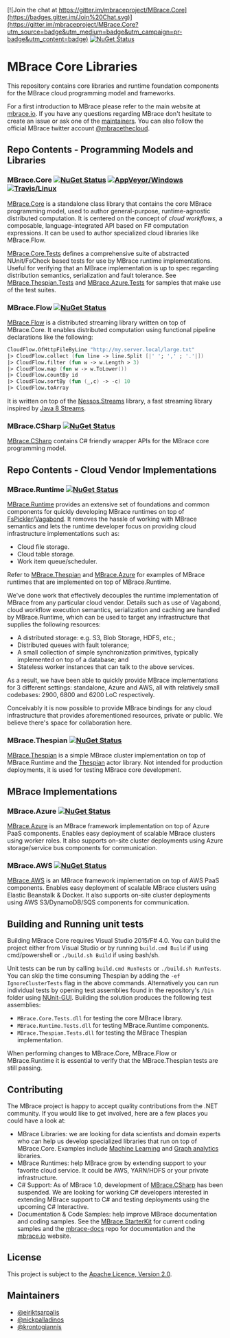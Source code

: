 [![Join the chat at https://gitter.im/mbraceproject/MBrace.Core](https://badges.gitter.im/Join%20Chat.svg)](https://gitter.im/mbraceproject/MBrace.Core?utm_source=badge&utm_medium=badge&utm_campaign=pr-badge&utm_content=badge)
[![NuGet Status](http://img.shields.io/nuget/vpre/MBrace.Core.svg?style=flat)](https://www.nuget.org/packages/MBrace.Core/)

# MBrace Core Libraries

This repository contains core libraries and runtime foundation components 
for the MBrace cloud programming model and frameworks.

For a first introduction to MBrace please refer to the main website at [mbrace.io](http://www.mbrace.io/).
If you have any questions regarding MBrace don't hesitate to create an issue or ask one of the [maintainers](#maintainers). 
You can also follow the official MBrace twitter account [@mbracethecloud](https://twitter.com/mbracethecloud).

## Repo Contents - Programming Models and Libraries

### MBrace.Core [![NuGet Status](http://img.shields.io/nuget/vpre/MBrace.Core.svg?style=flat)](https://www.nuget.org/packages/MBrace.Core/) [![AppVeyor/Windows](https://ci.appveyor.com/api/projects/status/36o1p0fiaucy6d2l/branch/master?svg=true)](https://ci.appveyor.com/project/dsyme/mbrace-core/branch/master) [![Travis/Linux](https://travis-ci.org/mbraceproject/MBrace.Core.png?branch=master)](https://travis-ci.org/mbraceproject/MBrace.Core/branches)

[MBrace.Core](https://github.com/mbraceproject/MBrace.Core/tree/master/src/MBrace.Core) is a standalone class library that contains the core MBrace programming model, used to author general-purpose, runtime-agnostic distributed computation. It is centered on the concept of *cloud workflows*, a composable, language-integrated API based on F# computation expressions. It can be used to author specialized cloud libraries like MBrace.Flow.

[MBrace.Core.Tests](https://github.com/mbraceproject/MBrace.Core/tree/master/tests/MBrace.Core.Tests) defines a comprehensive suite of abstracted NUnit/FsCheck based tests for use by MBrace runtime implementations. Useful for verifying that an MBrace implementation is up to spec regarding distribution semantics, serialization and fault tolerance. See [MBrace.Thespian.Tests](https://github.com/mbraceproject/MBrace.Core/tree/master/tests/MBrace.Thespian.Tests) and [MBrace.Azure.Tests](https://github.com/mbraceproject/MBrace.Azure/tree/master/tests/MBrace.Azure.Tests) for samples that make use of the test suites.


### MBrace.Flow [![NuGet Status](http://img.shields.io/nuget/vpre/MBrace.Flow.svg?style=flat)](https://www.nuget.org/packages/MBrace.Flow/)

[MBrace.Flow](https://github.com/mbraceproject/MBrace.Core/tree/master/src/MBrace.Flow) is a distributed streaming library written on top of MBrace.Core. It enables distributed computation using functional pipeline declarations like the following:
```fsharp
CloudFlow.OfHttpFileByLine "http://my.server.local/large.txt"
|> CloudFlow.collect (fun line -> line.Split [|' '; ',' ; '.'|])
|> CloudFlow.filter (fun w -> w.Length > 3)
|> CloudFlow.map (fun w -> w.ToLower())
|> CloudFlow.countBy id
|> CloudFlow.sortBy (fun (_,c) -> -c) 10
|> CloudFlow.toArray
```
It is written on top of the [Nessos.Streams](http://nessos.github.io/Streams) library, a fast streaming library inspired by [Java 8 Streams](http://www.oracle.com/technetwork/articles/java/ma14-java-se-8-streams-2177646.html).

### MBrace.CSharp [![NuGet Status](http://img.shields.io/nuget/vpre/MBrace.CSharp.svg?style=flat)](https://www.nuget.org/packages/MBrace.CSharp/)

[MBrace.CSharp](https://github.com/mbraceproject/MBrace.Core/tree/master/src/MBrace.CSharp) contains C# friendly wrapper APIs for the MBrace core programming model.



## Repo Contents - Cloud Vendor Implementations


### MBrace.Runtime [![NuGet Status](http://img.shields.io/nuget/vpre/MBrace.Runtime.svg?style=flat)](https://www.nuget.org/packages/MBrace.Runtime/)

[MBrace.Runtime](https://github.com/mbraceproject/MBrace.Core/tree/master/src/MBrace.Runtime) provides an extensive set of foundations and common components for quickly developing MBrace runtimes on top of [FsPickler](http://nessos.github.io/FsPickler)/[Vagabond](http://nessos.github.io/Vagabond). It removes the hassle of working with MBrace semantics and lets the runtime developer focus on providing cloud infrastructure implementations such as:

* Cloud file storage.
* Cloud table storage.
* Work item queue/scheduler.

Refer to [MBrace.Thespian](https://github.com/mbraceproject/MBrace.Core/tree/master/samples/MBrace.Thespian) and [MBrace.Azure](https://github.com/mbraceproject/MBrace.Azure) for examples of MBrace runtimes that are implemented on top of MBrace.Runtime.

We've done work that effectively decouples the runtime implementation of MBrace from any particular cloud vendor. Details such as use of Vagabond, cloud workflow execution semantics, serialization and caching are handled by MBrace.Runtime, which can be used to target any infrastructure that supplies the following resources:

*	A distributed storage: e.g. S3, Blob Storage, HDFS, etc.;
*	Distributed queues with fault tolerance;
*	A small collection of simple synchronization primitives, typically implemented on top of a database; and
*	Stateless worker instances that can talk to the above services.

As a result, we have been able to quickly provide MBrace implementations for 3 different settings: standalone, Azure and AWS, all with relatively small codebases: 2900, 6800 and 6200 LoC respectively.

Conceivably it is now possible to provide MBrace bindings for any cloud infrastructure that provides aforementioned resources, private or public. We believe there's space for collaboration here.

### MBrace.Thespian [![NuGet Status](http://img.shields.io/nuget/vpre/MBrace.Thespian.svg?style=flat)](https://www.nuget.org/packages/MBrace.Thespian/)

[MBrace.Thespian](https://github.com/mbraceproject/MBrace.Core/tree/2ee52e8518e5a1450bf357495580d6b88e171477/src/MBrace.Thespian) is a simple MBrace cluster implementation on top of MBrace.Runtime and the [Thespian](http://nessos.github.io/Thespian) actor library. Not intended for production deployments, it is used for testing MBrace core development.

## MBrace Implementations

### MBrace.Azure [![NuGet Status](http://img.shields.io/nuget/vpre/MBrace.Azure.svg?style=flat)](https://www.nuget.org/packages/MBrace.Azure/)

[MBrace.Azure](http://github.com/mbraceproject/MBrace.Azure/) is an MBrace framework implementation on top of Azure PaaS components. Enables easy deployment of scalable MBrace clusters using worker roles. It also supports on-site cluster deployments using Azure storage/service bus components for communication.

### MBrace.AWS [![NuGet Status](http://img.shields.io/nuget/vpre/MBrace.AWS.svg?style=flat)](https://www.nuget.org/packages/MBrace.AWS/)

[MBrace.AWS](http://github.com/mbraceproject/MBrace.AWS/) is an MBrace framework implementation on top of AWS PaaS components. Enables easy deployment of scalable MBrace clusters using Elastic Beanstalk & Docker. It also supports on-site cluster deployments using AWS S3/DynamoDB/SQS components for communication.

## Building and Running unit tests

Building MBrace Core requires Visual Studio 2015/F# 4.0. You can build the project either from Visual Studio or by running `build.cmd Build` if using cmd/powershell or `./build.sh Build` if using bash/sh.

Unit tests can be run by calling `build.cmd RunTests` or `./build.sh RunTests`. 
You can skip the time consuming Thespian by adding the `-ef IgnoreClusterTests` flag in the above commands.
Alternatively you can run individual tests by opening test assemblies found in the repository's `/bin` folder
using [NUnit-GUI](http://www.nunit.org/index.php?p=nunit-gui&r=2.2.10). Building the solution produces the following
test assemblies:
  * `MBrace.Core.Tests.dll` for testing the core MBrace library.
  * `MBrace.Runtime.Tests.dll` for testing MBrace.Runtime components.
  * `MBrace.Thespian.Tests.dll` for testing the MBrace Thespian implementation.

When performing changes to MBrace.Core, MBrace.Flow or MBrace.Runtime it is essential to verify that the MBrace.Thespian tests are still passing. 

## Contributing

The MBrace project is happy to accept quality contributions from the .NET community.
If you would like to get involved, here are a few places you could have a look at:
  * MBrace Libraries: we are looking for data scientists and domain experts who can help us develop specialized libraries that run on top of MBrace.Core. Examples include [Machine Learning](https://spark.apache.org/docs/1.1.0/mllib-guide.html) and [Graph analytics](http://spark.apache.org/graphx/) libraries.
  * MBrace Runtimes: help MBrace grow by extending support to your favorite cloud service. It could be AWS, YARN/HDFS or your private infrastructure.
  * C# Support: As of MBrace 1.0, development of [MBrace.CSharp](#mbrace.csharp) has been suspended. We are looking for working C# developers interested in extending MBrace support to C# and testing deployments using the upcoming C# Interactive.
  * Documentation & Code Samples: help improve MBrace documentation and coding samples. See the [MBrace.StarterKit](https://github.com/mbraceproject/MBrace.StarterKit) for current coding samples and the [mbrace-docs](https://github.com/mbraceproject/mbrace-docs) repo for documentation and the [mbrace.io](http://www.mbrace.io/) website.

## License

This project is subject to the [Apache Licence, Version 2.0](License.md).

## Maintainers

  * [@eiriktsarpalis](https://twitter.com/eiriktsarpalis)
  * [@nickpalladinos](https://twitter.com/nickpalladinos)
  * [@krontogiannis](https://twitter.com/krontogiannis)

